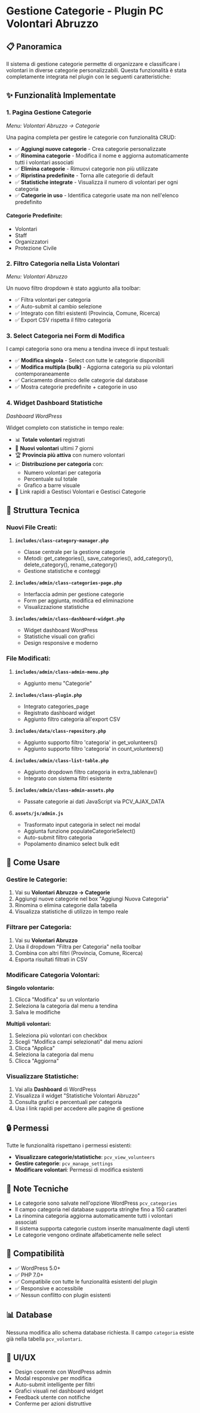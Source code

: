 # Gestione Categorie - Plugin PC Volontari Abruzzo

## 📋 Panoramica

Il sistema di gestione categorie permette di organizzare e classificare i volontari in diverse categorie personalizzabili. Questa funzionalità è stata completamente integrata nel plugin con le seguenti caratteristiche:

## ✨ Funzionalità Implementate

### 1. **Pagina Gestione Categorie** 
*Menu: Volontari Abruzzo → Categorie*

Una pagina completa per gestire le categorie con funzionalità CRUD:

- ✅ **Aggiungi nuove categorie** - Crea categorie personalizzate
- ✅ **Rinomina categorie** - Modifica il nome e aggiorna automaticamente tutti i volontari associati
- ✅ **Elimina categorie** - Rimuovi categorie non più utilizzate
- ✅ **Ripristina predefinite** - Torna alle categorie di default
- ✅ **Statistiche integrate** - Visualizza il numero di volontari per ogni categoria
- ✅ **Categorie in uso** - Identifica categorie usate ma non nell'elenco predefinito

#### Categorie Predefinite:
- Volontari
- Staff
- Organizzatori
- Protezione Civile

### 2. **Filtro Categoria nella Lista Volontari**
*Menu: Volontari Abruzzo*

Un nuovo filtro dropdown è stato aggiunto alla toolbar:

- ✅ Filtra volontari per categoria
- ✅ Auto-submit al cambio selezione
- ✅ Integrato con filtri esistenti (Provincia, Comune, Ricerca)
- ✅ Export CSV rispetta il filtro categoria

### 3. **Select Categoria nei Form di Modifica**

I campi categoria sono ora menu a tendina invece di input testuali:

- ✅ **Modifica singola** - Select con tutte le categorie disponibili
- ✅ **Modifica multipla (bulk)** - Aggiorna categoria su più volontari contemporaneamente
- ✅ Caricamento dinamico delle categorie dal database
- ✅ Mostra categorie predefinite + categorie in uso

### 4. **Widget Dashboard Statistiche**
*Dashboard WordPress*

Widget completo con statistiche in tempo reale:

- 📊 **Totale volontari** registrati
- 📅 **Nuovi volontari** ultimi 7 giorni  
- 🏆 **Provincia più attiva** con numero volontari
- 📈 **Distribuzione per categoria** con:
  - Numero volontari per categoria
  - Percentuale sul totale
  - Grafico a barre visuale
- 🔗 Link rapidi a Gestisci Volontari e Gestisci Categorie

## 🔧 Struttura Tecnica

### Nuovi File Creati:

1. **`includes/class-category-manager.php`**
   - Classe centrale per la gestione categorie
   - Metodi: get_categories(), save_categories(), add_category(), delete_category(), rename_category()
   - Gestione statistiche e conteggi

2. **`includes/admin/class-categories-page.php`**
   - Interfaccia admin per gestione categorie
   - Form per aggiunta, modifica ed eliminazione
   - Visualizzazione statistiche

3. **`includes/admin/class-dashboard-widget.php`**
   - Widget dashboard WordPress
   - Statistiche visuali con grafici
   - Design responsive e moderno

### File Modificati:

1. **`includes/admin/class-admin-menu.php`**
   - Aggiunto menu "Categorie"

2. **`includes/class-plugin.php`**
   - Integrato categories_page
   - Registrato dashboard widget
   - Aggiunto filtro categoria all'export CSV

3. **`includes/data/class-repository.php`**
   - Aggiunto supporto filtro 'categoria' in get_volunteers()
   - Aggiunto supporto filtro 'categoria' in count_volunteers()

4. **`includes/admin/class-list-table.php`**
   - Aggiunto dropdown filtro categoria in extra_tablenav()
   - Integrato con sistema filtri esistente

5. **`includes/admin/class-admin-assets.php`**
   - Passate categorie ai dati JavaScript via PCV_AJAX_DATA

6. **`assets/js/admin.js`**
   - Trasformato input categoria in select nei modal
   - Aggiunta funzione populateCategorieSelect()
   - Auto-submit filtro categoria
   - Popolamento dinamico select bulk edit

## 🎯 Come Usare

### Gestire le Categorie:

1. Vai su **Volontari Abruzzo → Categorie**
2. Aggiungi nuove categorie nel box "Aggiungi Nuova Categoria"
3. Rinomina o elimina categorie dalla tabella
4. Visualizza statistiche di utilizzo in tempo reale

### Filtrare per Categoria:

1. Vai su **Volontari Abruzzo**
2. Usa il dropdown "Filtra per Categoria" nella toolbar
3. Combina con altri filtri (Provincia, Comune, Ricerca)
4. Esporta risultati filtrati in CSV

### Modificare Categoria Volontari:

**Singolo volontario:**
1. Clicca "Modifica" su un volontario
2. Seleziona la categoria dal menu a tendina
3. Salva le modifiche

**Multipli volontari:**
1. Seleziona più volontari con checkbox
2. Scegli "Modifica campi selezionati" dal menu azioni
3. Clicca "Applica"
4. Seleziona la categoria dal menu
5. Clicca "Aggiorna"

### Visualizzare Statistiche:

1. Vai alla **Dashboard** di WordPress
2. Visualizza il widget "Statistiche Volontari Abruzzo"
3. Consulta grafici e percentuali per categoria
4. Usa i link rapidi per accedere alle pagine di gestione

## 🔒 Permessi

Tutte le funzionalità rispettano i permessi esistenti:

- **Visualizzare categorie/statistiche**: `pcv_view_volunteers`
- **Gestire categorie**: `pcv_manage_settings`
- **Modificare volontari**: Permessi di modifica esistenti

## 📝 Note Tecniche

- Le categorie sono salvate nell'opzione WordPress `pcv_categories`
- Il campo categoria nel database supporta stringhe fino a 150 caratteri
- La rinomina categoria aggiorna automaticamente tutti i volontari associati
- Il sistema supporta categorie custom inserite manualmente dagli utenti
- Le categorie vengono ordinate alfabeticamente nelle select

## 🚀 Compatibilità

- ✅ WordPress 5.0+
- ✅ PHP 7.0+
- ✅ Compatibile con tutte le funzionalità esistenti del plugin
- ✅ Responsive e accessibile
- ✅ Nessun conflitto con plugin esistenti

## 📊 Database

Nessuna modifica allo schema database richiesta. Il campo `categoria` esiste già nella tabella `pcv_volontari`.

## 🎨 UI/UX

- Design coerente con WordPress admin
- Modal responsive per modifica
- Auto-submit intelligente per filtri
- Grafici visuali nel dashboard widget
- Feedback utente con notifiche
- Conferme per azioni distruttive

